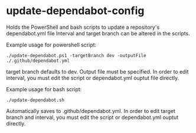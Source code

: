 # update-dependabot-config
Holds the PowerShell and bash scripts to update a repository's dependabot.yml file
Interval and target branch can be altered in the scripts.

Example usage for powershell script:
```
./update-dependabot.ps1 -targetBranch dev -outputFile ./.github/dependabot.yml
```
target branch defaults to dev. Output file must be specified. In order to edit interval, you must edit the script or dependabot.yml ouptut file directly.

Example usage for bash script:
```
./update-dependabot.sh
```
Automatically saves to .github/dependabot.yml. In order to edit target branch and interval, you must edit the script or dependabot.yml ouptut directly.